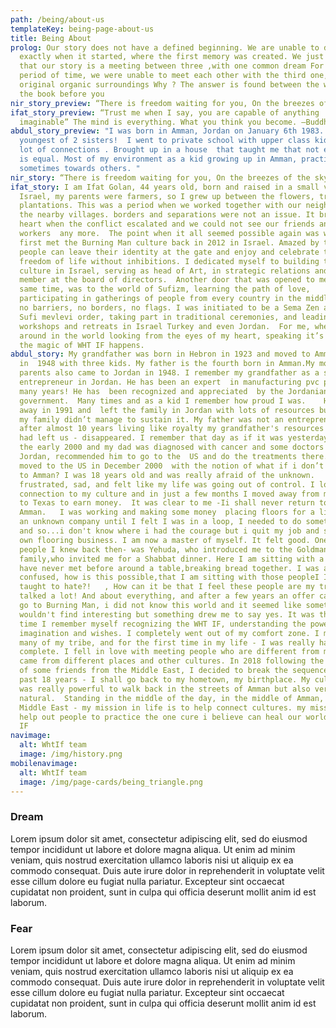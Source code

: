 ```yaml
---
path: /being/about-us
templateKey: being-page-about-us
title: Being About
prolog: Our story does not have a defined beginning. We are unable to determine
  exactly when it started, where the first memory was created. We just remember
  that our story is a meeting between three ,with one common dream For a long
  period of time, we were unable to meet each other with the third one, in our
  original organic surroundings Why ? The answer is found between the words in
  the book before you
nir_story_preview: “There is freedom waiting for you, On the breezes of the sky"
ifat_story_preview: “Trust me when I say, you are capable of anything
  imaginable” The mind is everything. What you think you become. –Buddha
abdul_story_preview: "I was born in Amman, Jordan on January 6th 1983. I'm the
  youngest of 2 sisters!  I went to private school with upper class kids with a
  lot of connections . Brought up in a house  that taught me that not everyone
  is equal. Most of my environment as a kid growing up in Amman, practiced hate
  sometimes towards others. "
nir_story: “There is freedom waiting for you, On the breezes of the sky"....
ifat_story: I am Ifat Golan, 44 years old, born and raised in a small village in
  Israel, my parents were farmers, so I grew up between the flowers, trees and
  plantations. This was a period when we worked together with our neighbors from
  the nearby villages. borders and separations were not an issue. It broke my
  heart when the conflict escalated and we could not see our friends and
  workers  any more.  The point when it all seemed possible again was when I
  first met the Burning Man culture back in 2012 in Israel. Amazed by the fact
  people can leave their identity at the gate and enjoy and celebrate the
  freedom of life without inhibitions. I dedicated myself to building this
  culture in Israel, serving as head of Art, in strategic relations and as a
  member at the board of directors.  Another door that was opened to me at the
  same time, was to the world of Sufizm, learning the path of love,
  participating in gatherings of people from every country in the middle east,
  no barriers, no borders, no flags. I was initiated to be a Sema Zen at the
  Sufi mevlevi order, taking part in traditional ceremonies, and leading
  workshops and retreats in Israel Turkey and even Jordan.  For me, when I move
  around in the world looking from the eyes of my heart, speaking it’s language,
  the magic of WHT IF happens.
abdul_story: My grandfather was born in Hebron in 1923 and moved to Amman Jordan
  in  1948 with three kids. My father is the fourth born in Amman.My mother's
  parents also came to Jordan in 1948. I remember my grandfather as a successful
  entrepreneur in Jordan. He has been an expert  in manufacturing pvc pipes  for
  many years! He has  been recognized and appreciated  by the Jordanian
  government.  Many times and as a kid I remember how proud I was.    He passed
  away in 1991 and  left the family in Jordan with lots of resources but sadly,
  my family didn’t manage to sustain it. My father was not an entrepreneur and
  after almost 10 years living like royalty my grandfather's resources that he
  had left us - disappeared. I remember that day as if it was yesterday.  It's
  the early 2000 and my dad was diagnosed with cancer and some doctors in
  Jordan, recommended him to go to the  US and do the treatments there.So we
  moved to the US in December 2000  with the notion of what if i don’t come back
  to Amman? I was 18 years old and was really afraid of the unknown.   I was
  frustrated, sad, and felt like my life was going out of control. I lost the
  connection to my culture and in just a few months I moved away from my family
  to Texas to earn money.  It was clear to me -Ii shall never return to Jordan
  Amman.   I was working and making some money  placing floors for a living with
  an unknown company until I felt I was in a loop, I needed to do something else
  and so...i don't know where i had the courage but i quit my job and started my
  own flooring business. I am now a master of myself. It felt good. One of the
  people I knew back then- was Yehuda, who introduced me to the Goldman
  family,who invited me for a Shabbat dinner. Here I am sitting with a culture I
  have never met before around a table,breaking bread together. I was a bit
  confused, how is this possible,that I am sitting with those peopleI I was
  taught to hate?!   , How can it be that I feel these people are my tribe?  We
  talked a lot! And about everything, and after a few years an offer came by to
  go to Burning Man, i did not know this world and it seemed like something i
  wouldn't find interesting but something drew me to say yes. It was the first
  time I remember myself recognizing the WHT IF, understanding the power of
  imagination and wishes. I completely went out of my comfort zone. I met so
  many of my tribe, and for the first time in my life - I was really happy and
  complete. I fell in love with meeting people who are different from me, who
  came from different places and other cultures. In 2018 following the footsteps
  of some friends from the Middle East, I decided to break the sequence of the
  past 18 years - I shall go back to my hometown, my birthplace. My culture.  It
  was really powerful to walk back in the streets of Amman but also very
  natural.  Standing in the middle of the day, in the middle of Amman, in the
  Middle East - my mission in life is to help connect cultures. my mission is to
  help out people to practice the one cure i believe can heal our world -  WHT
  IF
navimage:
  alt: WhtIf team
  image: /img/history.png
mobilenavimage:
  alt: WhtIf team
  image: /img/page-cards/being_triangle.png
---
```


### Dream

Lorem ipsum dolor sit amet, consectetur adipiscing elit, sed do eiusmod tempor incididunt ut labore et dolore magna aliqua. Ut enim ad minim veniam, quis nostrud exercitation ullamco laboris nisi ut aliquip ex ea commodo consequat. Duis aute irure dolor in reprehenderit in voluptate velit esse cillum dolore eu fugiat nulla pariatur. Excepteur sint occaecat cupidatat non proident, sunt in culpa qui officia deserunt mollit anim id est laborum.

### Fear

Lorem ipsum dolor sit amet, consectetur adipiscing elit, sed do eiusmod tempor incididunt ut labore et dolore magna aliqua. Ut enim ad minim veniam, quis nostrud exercitation ullamco laboris nisi ut aliquip ex ea commodo consequat. Duis aute irure dolor in reprehenderit in voluptate velit esse cillum dolore eu fugiat nulla pariatur. Excepteur sint occaecat cupidatat non proident, sunt in culpa qui officia deserunt mollit anim id est laborum.
